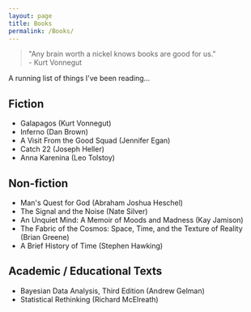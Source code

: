 ```yaml
---
layout: page
title: Books
permalink: /Books/
---
```

> "Any brain worth a nickel knows books are good for us." \
> \- Kurt Vonnegut 

A running list of things I've been reading...

## Fiction
- Galapagos (Kurt Vonnegut)
- Inferno (Dan Brown)
- A Visit From the Good Squad (Jennifer Egan)
- Catch 22 (Joseph Heller)
- Anna Karenina (Leo Tolstoy)

## Non-fiction
- Man's Quest for God (Abraham Joshua Heschel)
- The Signal and the Noise (Nate Silver)
- An Unquiet Mind: A Memoir of Moods and Madness (Kay Jamison)
- The Fabric of the Cosmos: Space, Time, and the Texture of Reality (Brian Greene)
- A Brief History of Time (Stephen Hawking)

## Academic / Educational Texts
- Bayesian Data Analysis, Third Edition (Andrew Gelman)
- Statistical Rethinking (Richard McElreath)
